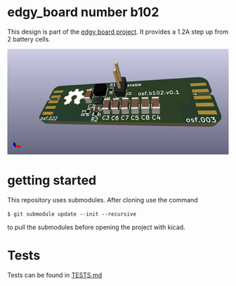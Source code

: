 # edgy_board number b102
This design is part of the [edgy board project](https://github.com/skunkforce/edgy_boards). It provides a 1.2A step up from 2 battery cells.

![](/board/board.png)

# getting started
This repository uses submodules. After cloning use the command 

```$ git submodule update --init --recursive```

to pull the submodules before opening the project with kicad. 

# Tests
Tests can be found in [TESTS.md](TESTS.md)


